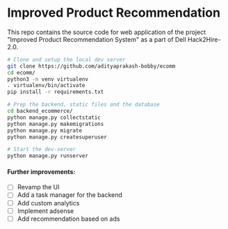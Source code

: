 # Improved Product Recommendation

This repo contains the source code for web application of the project "Improved Product Recommendation System" as a part of Dell Hack2Hire-2.0.

```bash
# Clone and setup the local dev server
git clone https://github.com/adityaprakash-bobby/ecomm
cd ecomm/
python3 -m venv virtualenv
. virtualenv/bin/activate
pip install -r requirements.txt

# Prep the backend, static files and the database
cd backend_ecommerce/
python manage.py collectstatic
python manage.py makemigrations
python manage.py migrate
python manage.py createsuperuser

# Start the dev-server
python manage.py runserver
```
#### Further improvements:
- [ ] Revamp the UI
- [ ] Add a task manager for the backend
- [ ] Add custom analytics
- [ ] Implement adsense
- [ ] Add recommendation based on ads
